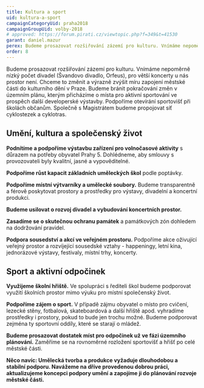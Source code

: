 ```yaml
---
title: Kultura a sport
uid: kultura-a-sport
campaignCategoryUid: praha2018
campaignGroupUid: volby-2018
# approved: https://forum.pirati.cz/viewtopic.php?f=349&t=41530
garant: daniel.mazur
perex: Budeme prosazovat rozšiřování zázemí pro kulturu. Vnímáme nepoměrně nízký počet divadel (Švandovo divadlo, Orfeus), pro větší koncerty u nás prostor není. Chceme to změnit a výrazně zvýšit míru zapojení městské části do kulturního dění v Praze. Budeme bránit pokračování změn v územním plánu, kterým přicházíme o místa pro aktivní sportování ve prospěch další developerské výstavby. Podpoříme otevírání sportovišť při školách občanům. Společně s Magistrátem budeme propojovat síť cyklostezek a cyklotras.
order: 8
---
```

Budeme prosazovat rozšiřování zázemí pro kulturu. Vnímáme nepoměrně nízký počet divadel (Švandovo divadlo, Orfeus), pro větší koncerty u nás prostor není. Chceme to změnit a výrazně zvýšit míru zapojení městské části do kulturního dění v Praze.
Budeme bránit pokračování změn v územním plánu, kterým přicházíme o místa pro aktivní sportování ve prospěch další developerské výstavby. Podpoříme otevírání sportovišť při školách občanům. Společně s Magistrátem budeme propojovat síť cyklostezek a cyklotras.

## Umění, kultura a společenský život
**Podnítíme a podpoříme výstavbu zařízení pro volnočasové aktivity** s důrazem na potřeby obyvatel Prahy 5. Dohlédneme, aby smlouvy s provozovateli byly kvalitní, jasné a vypověditelné.

**Podpoříme růst kapacit základních uměleckých škol** podle poptávky.

**Podpoříme místní výtvarníky a umělecké soubory.** Budeme transparentně a férově poskytovat prostory a prostředky pro výstavy, divadelní a koncertní produkci.

**Budeme usilovat o rozvoj divadel a vybudování koncertních prostor.**

**Zasadíme se o skutečnou ochranu památek** a památkových zón dohledem na dodržování pravidel.

**Podpora sousedství a akcí ve veřejném prostoru.** Podpoříme akce oživující veřejný prostor a rozvíjející sousedské vztahy - happeningy, letní kina, jednorázové výstavy, festivaly, místní trhy, koncerty. 


## Sport a aktivní odpočinek

**Využijeme školní hřiště.** Ve spolupráci s řediteli škol budeme podporovat využití školních prostor mimo výuku pro místní společenský život.

**Podpoříme zájem o sport.** V případě zájmu obyvatel o místo pro cvičení, lezecké stěny, fotbalová, skateboardová a další hřiště apod. vyhradíme prostředky i prostory, pokud to bude jen trochu možné. Budeme podporovat zejména ty sportovní oddíly, které se starají o mládež.

**Budeme prosazovat dostatek míst pro odpočinek už ve fázi územního plánování.** Zaměříme se na rovnoměrné rozložení sportovišť a hřišť po celé městské části.


**Něco navíc: Umělecká tvorba a produkce vyžaduje dlouhodobou a stabilní podporu. Navážeme na dříve provedenou dobrou práci, aktualizujeme koncepci podpory umění a zapojíme ji do plánování rozvoje městské části.**
